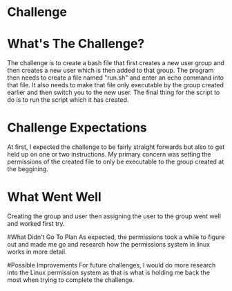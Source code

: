 # Challenge

# What's The Challenge?
The challenge is to create a bash file that first creates a new user group and then creates a new user which is then added to that group. The program then needs to create a file named "run.sh" and enter an echo command into that file. It also needs to make that file only executable by the group created earlier and then switch you to the new user. The final thing for the script to do is to run the script which it has created.

# Challenge Expectations
At first, I expected the challenge to be fairly straight forwards but also to get held up on one or two instructions. My primary concern was setting the permissions of the created file to only be executable to the group created at the beggining.

# What Went Well
Creating the group and user then assigning the user to the group went well and worked first try.

#What Didn't Go To Plan
As expected, the permissions took a while to figure out and made me go and research how the permissions system in linux works in more detail.

#Possible Improvements
For future challenges, I would do more research into the Linux permission system as that is what is holding me back the most when trying to complete the challenge.
